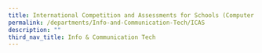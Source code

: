 ```yaml
---
title: International Competition and Assessments for Schools (Computer Skills)
permalink: /departments/Info-and-Communication-Tech/ICAS
description: ""
third_nav_title: Info & Communication Tech
---
```

